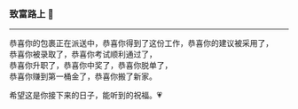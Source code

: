 ### 致富路上 :feet:

------

恭喜你的包裹正在派送中，恭喜你得到了这份工作，恭喜你的建议被采用了，  
恭喜你被录取了，恭喜你考试顺利通过了，  
恭喜你升职了，恭喜你中奖了，恭喜你脱单了，  
恭喜你赚到第一桶金了，恭喜你搬了新家。  

希望这是你接下来的日子，能听到的祝福。:heartpulse:
